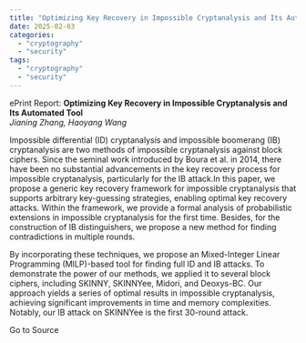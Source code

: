 ```yaml
---
title: "Optimizing Key Recovery in Impossible Cryptanalysis and Its Automated Tool"
date: 2025-02-03
categories: 
  - "cryptography"
  - "security"
tags: 
  - "cryptography"
  - "security"
---
```


ePrint Report: **Optimizing Key Recovery in Impossible Cryptanalysis and Its Automated Tool**  
_Jianing Zhang, Haoyang Wang_

Impossible differential (ID) cryptanalysis and impossible boomerang (IB) cryptanalysis are two methods of impossible cryptanalysis against block ciphers. Since the seminal work introduced by Boura et al. in 2014, there have been no substantial advancements in the key recovery process for impossible cryptanalysis, particularly for the IB attack.In this paper, we propose a generic key recovery framework for impossible cryptanalysis that supports arbitrary key-guessing strategies, enabling optimal key recovery attacks. Within the framework, we provide a formal analysis of probabilistic extensions in impossible cryptanalysis for the first time. Besides, for the construction of IB distinguishers, we propose a new method for finding contradictions in multiple rounds.  
  
By incorporating these techniques, we propose an Mixed-Integer Linear Programming (MILP)-based tool for finding full ID and IB attacks. To demonstrate the power of our methods, we applied it to several block ciphers, including SKINNY, SKINNYee, Midori, and Deoxys-BC. Our approach yields a series of optimal results in impossible cryptanalysis, achieving significant improvements in time and memory complexities. Notably, our IB attack on SKINNYee is the first 30-round attack.

Go to Source
